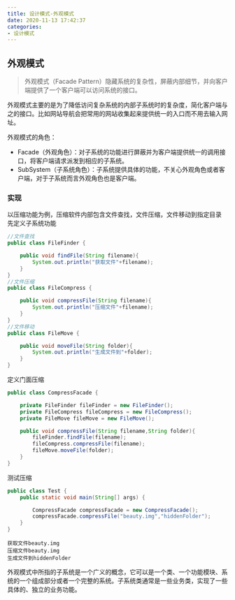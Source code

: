 ```yaml
---
title: 设计模式-外观模式
date: 2020-11-13 17:42:37
categories: 
- 设计模式
---
```


## 外观模式
> 外观模式（Facade Pattern）隐藏系统的复杂性，屏蔽内部细节，并向客户端提供了一个客户端可以访问系统的接口。

外观模式主要的是为了降低访问复杂系统的内部子系统时的复杂度，简化客户端与之的接口。比如网站导航会把常用的网站收集起来提供统一的入口而不用去输入网址。


外观模式的角色：  
- Facade（外观角色）：对子系统的功能进行屏蔽并为客户端提供统一的调用接口，将客户端请求派发到相应的子系统。
- SubSystem（子系统角色）：子系统提供具体的功能，不关心外观角色或者客户端，对于子系统而言外观角色也是客户端。
<!--more-->

### 实现
以压缩功能为例，压缩软件内部包含文件查找，文件压缩，文件移动到指定目录
先定义子系统功能
```java
//文件查找
public class FileFinder {

    public void findFile(String filename){
        System.out.println("获取文件"+filename);
    }
}
//文件压缩
public class FileCompress {

    public void compressFile(String filename){
        System.out.println("压缩文件"+filename);
    }
}
//文件移动
public class FileMove {

    public void moveFile(String folder){
        System.out.println("生成文件到"+folder);
    }
}

```

定义门面压缩
```java
public class CompressFacade {

    private FileFinder fileFinder = new FileFinder();
    private FileCompress fileCompress = new FileCompress();
    private FileMove fileMove = new FileMove();

    public void compressFile(String filename,String folder){
        fileFinder.findFile(filename);
        fileCompress.compressFile(filename);
        fileMove.moveFile(folder);
    }
}
```
测试压缩
```java
public class Test {
    public static void main(String[] args) {

        CompressFacade compressFacade = new CompressFacade();
        compressFacade.compressFile("beauty.img","hiddenFolder");
    }
}
```
```
获取文件beauty.img
压缩文件beauty.img
生成文件到hiddenFolder
```

 外观模式中所指的子系统是一个广义的概念，它可以是一个类、一个功能模块、系统的一个组成部分或者一个完整的系统。子系统类通常是一些业务类，实现了一些具体的、独立的业务功能。  
 
